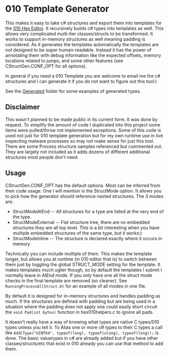 # 010 Template Generator
This makes it easy to take c# structures and export them into templates for the [010 Hex Editor](https://www.sweetscape.com/010editor/).  It recursively builds c# types into templates as well.  This allows very complicated multi-tier classes/structs to be transformed. It works to support in-memory structures as well meaning padding is considered.  As it generates the templates automatically the templates are not designed to be super human-readable.  Instead it has the power of annotating them with debug information like the expected offsets, memory locations related to jumps, and some other features (see CStructGen.CONF_OPT for all options).

In general if you need a 010 Template you are welcome to email me the c# structures and I can generate it if you do not want to figure out this tool:)

See the [Generated](https://github.com/mitchcapper/sc_010_templates/Generated) folder for some examples of generated types.

## Disclaimer

This wasn't planned to be made public in its current form.  It was done by request. To simplify the amount of code I duplicated into this project some items were pulled/throw not implemented exceptions.  Some of this code is used not just for 010 template generation but for my own runtime use in live inspecting malware processes so may not make sense for just this tool.  There are some Process structure samples referenced but commented out.  They are largely not included as it adds dozens of different additional structures most people don't need.  


## Usage

CStructGen.CONF_OPT has the default options.  Most can be inferred from their code usage.   One I will mention is the StructMode option.  It allows you to pick how the generator should reference nested structures.  The 3 modes are:

- StructModeAtEnd -- All structures for a type are listed at the very end of the type.
- StructModeExternal -- Flat structure tree, there are no embedded structures they are all top level.  This is a bit interesting when you have multiple embedded structures of the same type, but it works:)
- StructModeInline -- The structure is declared exactly where it occurs in memory

Technically you can include multiple of them.  This makes the template longer, but allows you at runtime (in 010 editor that is) to switch between them just by toggling the global STRUCT_MODE setting for the template.  It makes templates much uglier though, so by default the templates I submit I normally leave in AtEnd mode.  If you only have one all the struct mode checks in the final template are removed (so cleaner).  See `RunningProcessAllStruct.bt` for an example of all modes in one file. 

By default it is designed for in-memory structures and handles padding as much.  If the structures are defined with padding but are being used in a situation where the padding does not apply one could easily short circuit the `void Pad(int bytes)` function in hex010helpers.c to ignore all pads.

It doesn't really have a way of knowing what types are native C types/010 types unless you tell it.  To Alias one or more c# types to their C types a call like `AddCType("UINT64", typeof(long), typeof(ulong), typeof(long));` is done.  The basic valuetypes in c# are already added but if you have other classes/structs/etc that exist in 010 already you can use that method to add them.